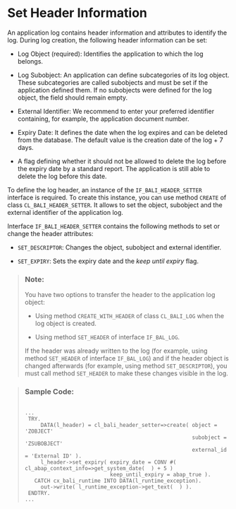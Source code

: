 <!-- loiob962eb9ce95048eea479e6e7b38fb481 -->

# Set Header Information

An application log contains header information and attributes to identify the log. During log creation, the following header information can be set:

-   Log Object \(required\): Identifies the application to which the log belongs.

-   Log Subobject: An application can define subcategories of its log object. These subcategories are called subobjects and must be set if the application defined them. If no subobjects were defined for the log object, the field should remain empty.

-   External Identifier: We recommend to enter your preferred identifier containing, for example, the application document number.

-   Expiry Date: It defines the date when the log expires and can be deleted from the database. The default value is the creation date of the log + 7 days.

-   A flag defining whether it should not be allowed to delete the log before the expiry date by a standard report. The application is still able to delete the log before this date.


To define the log header, an instance of the `IF_BALI_HEADER_SETTER` interface is required. To create this instance, you can use method `CREATE` of class `CL_BALI_HEADER_SETTER`. It allows to set the object, subobject and the external identifier of the application log.

Interface `IF_BALI_HEADER_SETTER` contains the following methods to set or change the header attributes:

-   `SET_DESCRIPTOR`: Changes the object, subobject and external identifier.

-   `SET_EXPIRY`: Sets the expiry date and the *keep until expiry* flag.


> ### Note:  
> You have two options to transfer the header to the application log object:
> 
> -   Using method `CREATE_WITH_HEADER` of class `CL_BALI_LOG` when the log object is created.
> 
> -   Using method `SET_HEADER` of interface `IF_BAL_LOG`.
> 
> 
> If the header was already written to the log \(for example, using method `SET_HEADER` of interface `IF_BAL_LOG`\) and if the header object is changed afterwards \(for example, using method `SET_DESCRIPTOR`\), you must call method `SET_HEADER` to make these changes visible in the log.

> ### Sample Code:  
> ```abap
> 
> ...
>  TRY.
>      DATA(l_header) = cl_bali_header_setter=>create( object = 'ZOBJECT'
>                                                      subobject = 'ZSUBOBJECT'
>                                                      external_id = 'External ID' ).
>      l_header->set_expiry( expiry_date = CONV #( cl_abap_context_info=>get_system_date(  ) + 5 )
>                            keep_until_expiry = abap_true ).
>    CATCH cx_bali_runtime INTO DATA(l_runtime_exception).
>      out->write( l_runtime_exception->get_text(  ) ).
>  ENDTRY.
> ...
> ```

